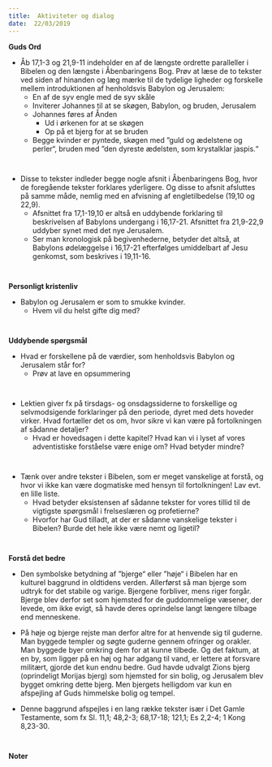```yaml
---
title:  Aktiviteter og dialog
date:  22/03/2019
---
```


**Guds Ord**

* Åb 17,1-3 og 21,9-11 indeholder en af de længste ordrette paralleller i Bibelen og den længste i Åbenbaringens Bog. Prøv at læse de to tekster ved siden af hinanden og læg mærke til de tydelige ligheder og forskelle mellem introduktionen af henholdsvis Babylon og Jerusalem:
	*	En af de syv engle med de syv skåle
	* Inviterer Johannes til at se skøgen, Babylon, og bruden, Jerusalem
	* Johannes føres af Ånden
		* Ud i ørkenen for at se skøgen
		* Op på et bjerg for at se bruden
	*	Begge kvinder er pyntede, skøgen med ”guld og ædelstene og perler“, bruden med ”den dyreste ædelsten, som krystalklar jaspis.“

` `

* Disse to tekster indleder begge nogle afsnit i Åbenbaringens Bog, hvor de foregående tekster forklares yderligere. Og disse to afsnit afsluttes på samme måde, nemlig med en afvisning af engletilbedelse (19,10 og 22,9).
	* Afsnittet fra 17,1-19,10 er altså en uddybende forklaring til beskrivelsen af Babylons undergang i 16,17-21. Afsnittet fra 21,9-22,9 uddyber synet med det nye Jerusalem.
	* Ser man kronologisk på begivenhederne, betyder det altså, at Babylons ødelæggelse i 16,17-21 efterfølges umiddelbart af Jesu genkomst, som beskrives i 19,11-16.

` `

**Personligt kristenliv**

* Babylon og Jerusalem er som to smukke kvinder.
	*	Hvem vil du helst gifte dig med?

` `

**Uddybende spørgsmål**

* Hvad er forskellene på de værdier, som henholdsvis Babylon og Jerusalem står for?
	* Prøv at lave en opsummering

` `

* Lektien giver fx på tirsdags- og onsdagssiderne to forskellige og selvmodsigende forklaringer på den periode, dyret med dets hoveder virker. Hvad fortæller det os om, hvor sikre vi kan være på fortolkningen af sådanne detaljer?
	* Hvad er hovedsagen i dette kapitel? Hvad kan vi i lyset af vores adventistiske forståelse være enige om? Hvad betyder mindre?

` `

* Tænk over andre tekster i Bibelen, som er meget vanskelige at forstå, og hvor vi ikke kan være dogmatiske med hensyn til fortolkningen! Lav evt. en lille liste.
	* Hvad betyder eksistensen af sådanne tekster for vores tillid til de vigtigste spørgsmål i frelseslæren og profetierne?
	* Hvorfor har Gud tilladt, at der er sådanne vanskelige tekster i Bibelen? Burde det hele ikke være nemt og ligetil?

` `

**Forstå det bedre**

* Den symbolske betydning af ”bjerge“ eller ”høje“ i Bibelen har en kulturel baggrund in oldtidens verden. Allerførst så man bjerge som udtryk for det stabile og varige. Bjergene forbliver, mens riger forgår. Bjerge blev derfor set som hjemsted for de guddommelige væsener, der levede, om ikke evigt, så havde deres oprindelse langt længere tilbage end menneskene.

* På høje og bjerge rejste man derfor altre for at henvende sig til guderne. Man byggede templer og søgte guderne gennem ofringer og orakler. Man byggede byer omkring dem for at kunne tilbede. Og det faktum, at en by, som ligger på en høj og har adgang til vand, er lettere at forsvare militært, gjorde det kun endnu bedre. Gud havde udvalgt Zions bjerg (oprindeligt Morijas bjerg) som hjemsted for sin bolig, og Jerusalem blev bygget omkring dette bjerg. Men bjergets helligdom var kun en afspejling af Guds himmelske bolig og tempel.

* Denne baggrund afspejles i en lang række tekster især i Det Gamle Testamente, som fx Sl. 11,1; 48,2-3; 68,17-18; 121,1; Es 2,2-4; 1 Kong 8,23-30.

` `

**Noter**

` `
